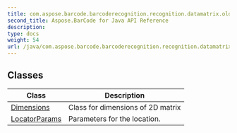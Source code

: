 ```yaml
---
title: com.aspose.barcode.barcoderecognition.recognition.datamatrix.oldalgorithm.cells.params
second_title: Aspose.BarCode for Java API Reference
description: 
type: docs
weight: 54
url: /java/com.aspose.barcode.barcoderecognition.recognition.datamatrix.oldalgorithm.cells.params/
---
```


## Classes

| Class | Description |
| --- | --- |
| [Dimensions](../com.aspose.barcode.barcoderecognition.recognition.datamatrix.oldalgorithm.cells.params/dimensions) | Class for dimensions of 2D matrix |
| [LocatorParams](../com.aspose.barcode.barcoderecognition.recognition.datamatrix.oldalgorithm.cells.params/locatorparams) | Parameters for the location. |
